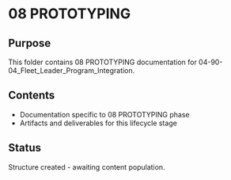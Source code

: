 # 08 PROTOTYPING

## Purpose
This folder contains 08 PROTOTYPING documentation for 04-90-04_Fleet_Leader_Program_Integration.

## Contents
- Documentation specific to 08 PROTOTYPING phase
- Artifacts and deliverables for this lifecycle stage

## Status
Structure created - awaiting content population.
